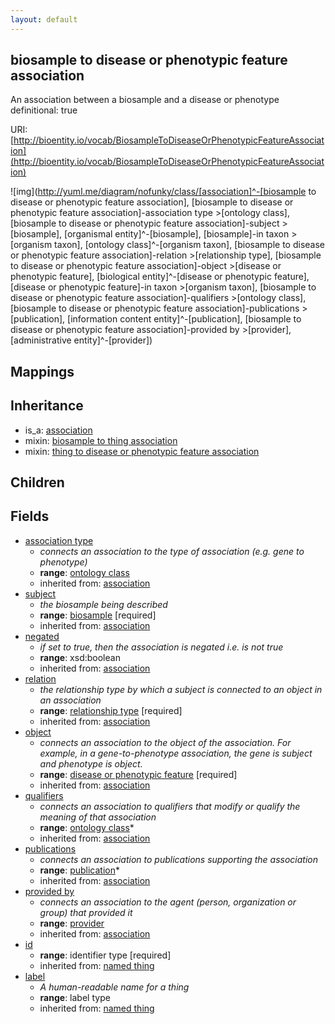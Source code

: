 ```yaml
---
layout: default
---
```


## biosample to disease or phenotypic feature association


An association between a biosample and a disease or phenotype
  definitional: true
  

URI: [http://bioentity.io/vocab/BiosampleToDiseaseOrPhenotypicFeatureAssociation](http://bioentity.io/vocab/BiosampleToDiseaseOrPhenotypicFeatureAssociation)


![img](http://yuml.me/diagram/nofunky/class/[association]^-[biosample to disease or phenotypic feature association], [biosample to disease or phenotypic feature association]-association type >[ontology class], [biosample to disease or phenotypic feature association]-subject >[biosample], [organismal entity]^-[biosample], [biosample]-in taxon >[organism taxon], [ontology class]^-[organism taxon], [biosample to disease or phenotypic feature association]-relation >[relationship type], [biosample to disease or phenotypic feature association]-object >[disease or phenotypic feature], [biological entity]^-[disease or phenotypic feature], [disease or phenotypic feature]-in taxon >[organism taxon], [biosample to disease or phenotypic feature association]-qualifiers >[ontology class], [biosample to disease or phenotypic feature association]-publications >[publication], [information content entity]^-[publication], [biosample to disease or phenotypic feature association]-provided by >[provider], [administrative entity]^-[provider])
## Mappings


## Inheritance

 *  is_a: [association](Association.html)
 *  mixin: [biosample to thing association](BiosampleToThingAssociation.html)
 *  mixin: [thing to disease or phenotypic feature association](ThingToDiseaseOrPhenotypicFeatureAssociation.html)

## Children



## Fields

 * [association type](association_type.html)
    * _connects an association to the type of association (e.g. gene to phenotype)_
    * __range__: [ontology class](OntologyClass.html)
    * inherited from: [association](Association.html)
 * [subject](subject.html)
    * _the biosample being described_
    * __range__: [biosample](Biosample.html) [required]
    * inherited from: [association](Association.html)
 * [negated](negated.html)
    * _if set to true, then the association is negated i.e. is not true_
    * __range__: xsd:boolean
    * inherited from: [association](Association.html)
 * [relation](relation.html)
    * _the relationship type by which a subject is connected to an object in an association_
    * __range__: [relationship type](RelationshipType.html) [required]
    * inherited from: [association](Association.html)
 * [object](object.html)
    * _connects an association to the object of the association. For example, in a gene-to-phenotype association, the gene is subject and phenotype is object._
    * __range__: [disease or phenotypic feature](DiseaseOrPhenotypicFeature.html) [required]
    * inherited from: [association](Association.html)
 * [qualifiers](qualifiers.html)
    * _connects an association to qualifiers that modify or qualify the meaning of that association_
    * __range__: [ontology class](OntologyClass.html)*
    * inherited from: [association](Association.html)
 * [publications](publications.html)
    * _connects an association to publications supporting the association_
    * __range__: [publication](Publication.html)*
    * inherited from: [association](Association.html)
 * [provided by](provided_by.html)
    * _connects an association to the agent (person, organization or group) that provided it_
    * __range__: [provider](Provider.html)
    * inherited from: [association](Association.html)
 * [id](id.html)
    * __range__: identifier type [required]
    * inherited from: [named thing](NamedThing.html)
 * [label](label.html)
    * _A human-readable name for a thing_
    * __range__: label type
    * inherited from: [named thing](NamedThing.html)
